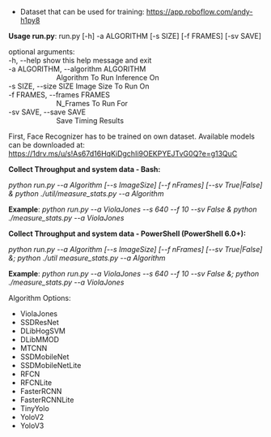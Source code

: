 
- Dataset that can be used for training: https://app.roboflow.com/andy-h1py8

**Usage run.py**: run.py [-h] -a ALGORITHM [-s SIZE] [-f FRAMES] [-sv SAVE]

optional arguments:  
  -h, --help            show this help message and exit  
  -a ALGORITHM, --algorithm ALGORITHM  
                        Algorithm To Run Inference On  
  -s SIZE, --size SIZE  Image Size To Run On  
  -f FRAMES, --frames FRAMES  
                        N_Frames To Run For  
  -sv SAVE, --save SAVE  
                        Save Timing Results  

First, Face Recognizer has to be trained on own dataset.
Available models can be downloaded at: https://1drv.ms/u/s!As67d16HqKiDgchIi9OEKPYEJTvG0Q?e=g13QuC

**Collect Throughput and system data - Bash:**

*python run.py --a Algorithm [--s ImageSize] [--f nFrames] [--sv True|False] & python ./util/measure_stats.py --a Algorithm*  

**Example**: *python run.py --a ViolaJones --s 640 --f 10 --sv False & python ./measure_stats.py --a ViolaJones*

**Collect Throughput and system data - PowerShell (PowerShell 6.0+):**

*python run.py --a Algorithm [--s ImageSize] [--f nFrames] [--sv True|False] &; python ./util measure_stats.py --a Algorithm*  

**Example**: *python run.py --a ViolaJones --s 640 --f 10 --sv False &; python ./measure_stats.py --a ViolaJones*

Algorithm Options:
* ViolaJones
* SSDResNet
* DLibHogSVM
* DLibMMOD
* MTCNN
* SSDMobileNet
* SSDMobileNetLite
* RFCN
* RFCNLite
* FasterRCNN
* FasterRCNNLite
* TinyYolo
* YoloV2
* YoloV3
